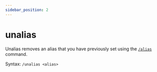 ```yaml
---
sidebar_position: 2
---
```


# unalias

Unalias removes an alias that you have previously set using the [`/alias`](/docs/commands/alias) command.

Syntax: `/unalias <alias>`